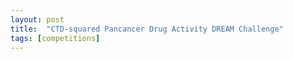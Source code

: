```yaml
---
layout: post
title:  "CTD-squared Pancancer Drug Activity DREAM Challenge"
tags: [competitions]
---
```





